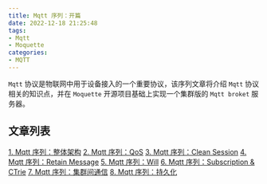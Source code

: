 ```yaml
---
title: Mqtt 序列：开篇
date: 2022-12-18 21:25:48
tags:
- Mqtt
- Moquette
categories:
- MQTT
---
```


`Mqtt` 协议是物联网中用于设备接入的一个重要协议，该序列文章将介绍 `Mqtt` 协议相关的知识点，并在 `Moquette` 开源项目基础上实现一个集群版的 `Mqtt broket` 服务器。

<!-- more -->

## 文章列表

[1. Mqtt 序列：整体架构][1]
[2. Mqtt 序列：QoS][2]
[3. Mqtt 序列：Clean Session][3]
[4. Mqtt 序列：Retain Message][4]
[5. Mqtt 序列：Will][5]
[6. Mqtt 序列：Subscription & CTrie][6]
[7. Mqtt 序列：集群间通信][7]
[8. Mqtt 序列：持久化][8]

[1]:https://zhangxt.top/2022/12/31/mqtt-architecture-overview/
[2]:https://zhangxt.top/2022/12/31/mqtt-qos/
[3]:https://zhangxt.top/2023/01/01/mqtt-clean-session/
[4]:https://zhangxt.top/2023/01/01/mqtt-retain-message/
[5]:https://zhangxt.top/2023/01/01/mqtt-will/
[6]:https://zhangxt.top/2023/01/14/mqtt-subscription/
[7]:https://zhangxt.top/2023/01/14/mqtt-cluster/
[8]:https://zhangxt.top/2023/02/05/mqtt-persistent/